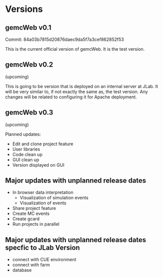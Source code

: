 # Versions

## gemcWeb v0.1

Commit: 84a03b7815d20876daec9da5f7a3cef862852f53

This is the current official version of gemcWeb. It is the test version.

## gemcWeb v0.2

(upcoming)

This is going to be version that is deployed on an internal server at JLab. It will be very similar to, if not exactly the same as, the test version. Any changes will be related to configuring it for Apache deployment. 

## gemcWeb v0.3

(upcoming)

Planned updates:
* Edit and clone project feature
* User libraries
* Code clean up
* GUI clean up
* Version displayed on GUI

## Major updates with unplanned release dates

* In browser data interpretation
  * Visualization of simulation events
  * Visualization of events
* Share project feature
* Create MC events
* Create gcard
* Run projects in parallel

## Major updates with unplanned release dates specfic to JLab Version

* connect with CUE environment
* connect with farm
* database


